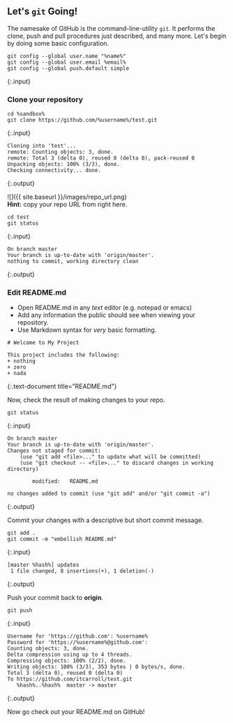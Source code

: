 ---
---

## Let's `git` Going!

The namesake of GitHub is the command-line-utility `git`. It performs the clone, push and pull procedures just described, and many more. Let's begin by doing some basic configuration.

~~~
git config --global user.name "%name%"
git config --global user.email %email%
git config --global push.default simple
~~~
{:.input}

<!--split-->

### Clone your repository

~~~
cd %sandbox%
git clone https://github.com/%username%/test.git
~~~
{:.input}

~~~
Cloning into 'test'...
remote: Counting objects: 3, done.
remote: Total 3 (delta 0), reused 0 (delta 0), pack-reused 0
Unpacking objects: 100% (3/3), done.
Checking connectivity... done.
~~~
{:.output}

![]({{ site.baseurl }}/images/repo_url.png)  
**Hint:** copy your repo URL from right here.

~~~
cd test
git status
~~~
{:.input}

~~~
On branch master
Your branch is up-to-date with 'origin/master'.
nothing to commit, working directory clean
~~~
{:.output}

<!--split-->

### Edit README.md

+ Open README.md in any *text* editor (e.g. notepad or emacs)
+ Add any information the public should see when viewing your repository.
+ Use Markdown syntax for *very* basic formatting.

~~~
# Welcome to My Project

This project includes the following:
+ nothing
+ zero
+ nada
~~~
{:.text-document title="README.md"}

<!--split-->

Now, check the result of making changes to your repo.

~~~
git status
~~~
{:.input}

~~~
On branch master
Your branch is up-to-date with 'origin/master'.
Changes not staged for commit:
	(use "git add <file>..." to update what will be committed)
	(use "git checkout -- <file>..." to discard changes in working directory)
	
		modified:   README.md
		
no changes added to commit (use "git add" and/or "git commit -a")		
~~~
{:.output}

Commit your changes with a descriptive but short commit message.

~~~
git add .
git commit -m "embellish README.md"
~~~
{:.input}

~~~
[master %hash%] updates
 1 file changed, 8 insertions(+), 1 deletion(-)
~~~
{:.output}

<!--split-->

Push your commit back to **origin**.

~~~
git push
~~~
{:.input}

~~~
Username for 'https://github.com': %username%
Password for 'https://%username%@github.com': 
Counting objects: 3, done.
Delta compression using up to 4 threads.
Compressing objects: 100% (2/2), done.
Writing objects: 100% (3/3), 353 bytes | 0 bytes/s, done.
Total 3 (delta 0), reused 0 (delta 0)
To https://github.com/itcarroll/test.git
   %hash%..%hash%  master -> master
~~~
{:.output}

Now go check out your README.md on GitHub!
